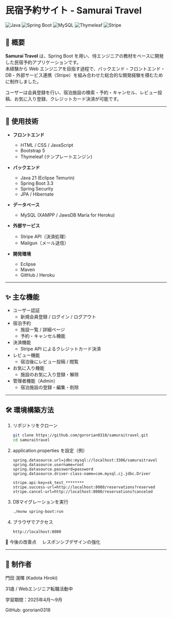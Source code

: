 # 民宿予約サイト - Samurai Travel

![Java](https://img.shields.io/badge/Java-21-orange)
![Spring Boot](https://img.shields.io/badge/SpringBoot-3.3-green)
![MySQL](https://img.shields.io/badge/MySQL-8.0-blue)
![Thymeleaf](https://img.shields.io/badge/Thymeleaf-template-lightgreen)
![Stripe](https://img.shields.io/badge/Stripe-Payment-purple)

## 📖 概要
**Samurai Travel** は、Spring Boot を用い、侍エンジニアの教材をベースに開発した民宿予約アプリケーションです。  
未経験から Web エンジニアを目指す過程で、バックエンド・フロントエンド・DB・外部サービス連携（Stripe）を組み合わせた総合的な開発経験を積むために制作しました。

ユーザーは会員登録を行い、宿泊施設の検索・予約・キャンセル、レビュー投稿、お気に入り登録、クレジットカード決済が可能です。

---

## 🚀 使用技術
- **フロントエンド**
  - HTML / CSS / JavaScript
  - Bootstrap 5
  - Thymeleaf (テンプレートエンジン)

- **バックエンド**
  - Java 21 (Eclipse Temurin)
  - Spring Boot 3.3
  - Spring Security
  - JPA / Hibernate

- **データベース**
  - MySQL (XAMPP / JawsDB Maria for Heroku)

- **外部サービス**
  - Stripe API（決済処理）
  - Mailgun（メール送信）

- **開発環境**
  - Eclipse
  - Maven
  - GitHub / Heroku

---

## ✨ 主な機能
- ユーザー認証
  - 新規会員登録 / ログイン / ログアウト
- 宿泊予約
  - 施設一覧 / 詳細ページ
  - 予約・キャンセル機能
- 決済機能
  - Stripe API によるクレジットカード決済
- レビュー機能
  - 宿泊後にレビュー投稿 / 閲覧
- お気に入り機能
  - 施設のお気に入り登録・解除
- 管理者機能（Admin）
  - 宿泊施設の登録・編集・削除

---

## 🛠️ 環境構築方法
1. リポジトリをクローン
   ```bash
   git clone https://github.com/gororian0318/samuraitravel.git
   cd samuraitravel
   
2. application.properties を設定（例）
   ```properties
   spring.datasource.url=jdbc:mysql://localhost:3306/samuraitravel
   spring.datasource.username=root
   spring.datasource.password=password
   spring.datasource.driver-class-name=com.mysql.cj.jdbc.Driver

   stripe.api-key=sk_test_********
   stripe.success-url=http://localhost:8080/reservations?reserved
   stripe.cancel-url=http://localhost:8080/reservations?canceled

3. DBマイグレーションを実行
   ```bash
   ./mvnw spring-boot:run

4. ブラウザでアクセス
   ```arduino
   http://localhost:8080

🎯 今後の改善点
　レスポンシブデザインの強化

---

## 👤 制作者
門田 滉暉 (Kadota Hiroki)

31歳 / Webエンジニア転職活動中

学習期間：2025年4月〜9月

GitHub: gororian0318

